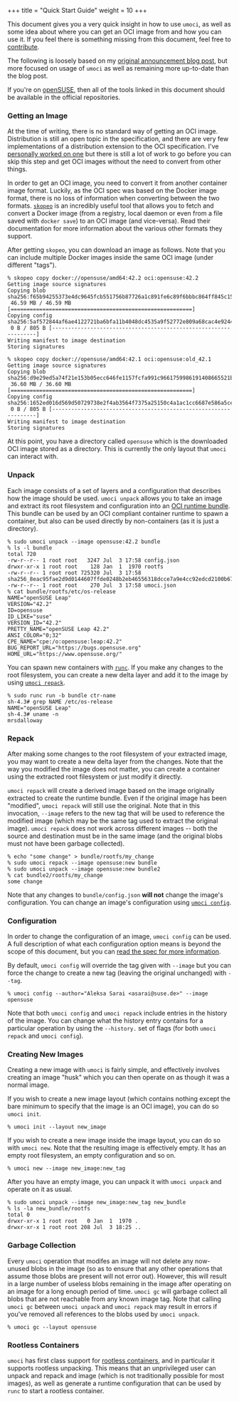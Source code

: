 +++
title = "Quick Start Guide"
weight = 10
+++

This document gives you a very quick insight in how to use `umoci`, as well as
some idea about where you can get an OCI image from and how you can use it. If
you feel there is something missing from this document, feel free to
[contribute][contributing.md].

The following is loosely based on my [original announcement blog post][blog],
but more focused on usage of `umoci` as well as remaining more up-to-date than
the blog post.

If you're on [openSUSE][opensuse], then all of the tools linked in this
document should be available in the official repositories.

[contributing.md]: /CONTRIBUTING.md
[blog]: https://www.cyphar.com/blog/post/umoci-new-oci-image-tool
[opensuse]: https://www.opensuse.org/

### Getting an Image ###

At the time of writing, there is no standard way of getting an OCI image.
Distribution is still an open topic in the specification, and there are very
few implementations of a distribution extension to the OCI specification. I've
[personally worked on one][parcel] but there is still a lot of work to go
before you can skip this step and get OCI images without the need to convert
from other things.

In order to get an OCI image, you need to convert it from another container
image format. Luckily, as the OCI spec was based on the Docker image format,
there is no loss of information when converting between the two formats.
[`skopeo`][skopeo] is an incredibly useful tool that allows you to fetch and
convert a Docker image (from a registry, local daemon or even from a file saved
with `docker save`) to an OCI image (and vice-versa). Read their documentation
for more information about the various other formats they support.

After getting `skopeo`, you can download an image as follows. Note that you can
include multiple Docker images inside the same OCI image (under different
"tags").

```
% skopeo copy docker://opensuse/amd64:42.2 oci:opensuse:42.2
Getting image source signatures
Copying blob sha256:f65b94255373e4dc9645fcb551756b87726a1c891fe6c89f6bbbc864ff845c15
 46.59 MB / 46.59 MB [=========================================================]
Copying config sha256:5af572844af6ae4122721ba6bfa11b4048dc4535a9f52772e809a68cac4e9244
 0 B / 805 B [-----------------------------------------------------------------]
Writing manifest to image destination
Storing signatures
```
```
% skopeo copy docker://opensuse/amd64:42.1 oci:opensuse:old_42.1
Getting image source signatures
Copying blob sha256:d9e29ed5a74f21e153b05ecc646fe1157fcfa991c9661759986191408665521b
 36.60 MB / 36.60 MB [=========================================================]
Copying config sha256:1652ed016d569d50729738e2f4ab3564f7375a25150c4a1ac1cc6687e586a5ce
 0 B / 805 B [-----------------------------------------------------------------]
Writing manifest to image destination
Storing signatures
```

At this point, you have a directory called `opensuse` which is the downloaded
OCI image stored as a directory. This is currently the only layout that `umoci`
can interact with.

[parcel]: https://github.com/cyphar/parcel
[skopeo]: https://github.com/projectatomic/skopeo

### Unpack ###

Each image consists of a set of layers and a configuration that describes how
the image should be used. `umoci unpack` allows you to take an image and
extract its root filesystem and configuration into an [OCI runtime
bundle][oci-runtime]. This bundle can be used by an OCI compliant container
runtime to spawn a container, but also can be used directly by non-containers
(as it is just a directory).

[oci-runtime]: https://github.com/opencontainers/runtime-spec

```
% sudo umoci unpack --image opensuse:42.2 bundle
% ls -l bundle
total 720
-rw-r--r-- 1 root root   3247 Jul  3 17:58 config.json
drwxr-xr-x 1 root root    128 Jan  1  1970 rootfs
-rw-r--r-- 1 root root 725320 Jul  3 17:58 sha256_8eac95fae2d9d0144607ffde0248b2eb46556318dcce7a9e4cc92edcd2100b67.mtree
-rw-r--r-- 1 root root    270 Jul  3 17:58 umoci.json
% cat bundle/rootfs/etc/os-release
NAME="openSUSE Leap"
VERSION="42.2"
ID=opensuse
ID_LIKE="suse"
VERSION_ID="42.2"
PRETTY_NAME="openSUSE Leap 42.2"
ANSI_COLOR="0;32"
CPE_NAME="cpe:/o:opensuse:leap:42.2"
BUG_REPORT_URL="https://bugs.opensuse.org"
HOME_URL="https://www.opensuse.org/"
```

You can spawn new containers with [`runc`][runc]. If you make any changes to
the root filesystem, you can create a new delta layer and add it to the image
by using [`umoci repack`](#repack).

[runc]: https://github.com/opencontainers/runc

```
% sudo runc run -b bundle ctr-name
sh-4.3# grep NAME /etc/os-release
NAME="openSUSE Leap"
sh-4.3# uname -n
mrsdalloway
```

### Repack ###

After making some changes to the root filesystem of your extracted image, you
may want to create a new delta layer from the changes. Note that the way you
modified the image does not matter, you can create a container using the
extracted root filesystem or just modify it directly.

`umoci repack` will create a derived image based on the image originally
extracted to create the runtime bundle. Even if the original image
has been "modified", `umoci repack` will still use the original. Note that in
this invocation, `--image` refers to the new tag that will be used to reference
the modified image (which may be the same tag used to extract the original
image). `umoci repack` does not work across different images -- both the source
and destination must be in the same image (and the original blobs must not have
been garbage collected).

```
% echo "some change" > bundle/rootfs/my_change
% sudo umoci repack --image opensuse:new bundle
% sudo umoci unpack --image opensuse:new bundle2
% cat bundle2/rootfs/my_change
some change
```

Note that any changes to `bundle/config.json` **will not** change the image's
configuration. You can change an image's configuration using [`umoci
config`](#configuration).

### Configuration ###

In order to change the configuration of an image, `umoci config` can be used. A
full description of what each configuration option means is beyond the scope of
this document, but you can [read the spec for more
information][image-spec-config].

By default, `umoci config` will override the tag given with `--image` but you
can force the change to create a new tag (leaving the original unchanged) with
`--tag`.

```
% umoci config --author="Aleksa Sarai <asarai@suse.de>" --image opensuse
```

Note that both `umoci config` and `umoci repack` include entries in the history
of the image. You can change what the history entry contains for a particular
operation by using the `--history.` set of flags (for both `umoci repack` and
`umoci config`).

[image-spec-config]: https://github.com/opencontainers/image-spec/blob/v1.0.0-rc4/config.md

### Creating New Images ###

Creating a new image with `umoci` is fairly simple, and effectively involves
creating an image "husk" which you can then operate on as though it was a
normal image.

If you wish to create a new image layout (which contains nothing except the
bare minimum to specify that the image is an OCI image), you can do so `umoci
init`.

```
% umoci init --layout new_image
```

If you wish to create a new image inside the image layout, you can do so with
`umoci new`. Note that the resulting image is effectively empty. It has an
empty root filesystem, an empty configuration and so on.

```
% umoci new --image new_image:new_tag
```

After you have an empty image, you can unpack it with `umoci unpack` and
operate on it as usual.

```
% sudo umoci unpack --image new_image:new_tag new_bundle
% ls -la new_bundle/rootfs
total 0
drwxr-xr-x 1 root root   0 Jan  1  1970 .
drwxr-xr-x 1 root root 208 Jul  3 18:25 ..
```

### Garbage Collection ###

Every `umoci` operation that modifes an image will not delete any now-unused
blobs in the image (so as to ensure that any other operations that assume those
blobs are present will not error out). However, this will result in a large
number of useless blobs remaining in the image after operating on an image for
a long enough period of time. `umoci gc` will garbage collect all blobs that
are not reachable from any known image tag. Note that calling `umoci gc`
between `umoci unpack` and `umoci repack` may result in errors if you've
removed all references to the blobs used by `umoci unpack`.

```
% umoci gc --layout opensuse
```

### Rootless Containers ###

`umoci` has first class support for [rootless containers][rootlesscontaine.rs],
and in particular it supports rootless unpacking. This means that an
unprivileged user can unpack and repack and image (which is not traditionally
possible for most images), as well as generate a runtime configuration that can
be used by `runc` to start a rootless container.

[rootlesscontaine.rs]: https://rootlesscontaine.rs/

